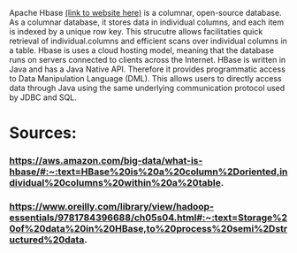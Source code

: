 Apache Hbase [(link to website here)](https://hbase.apache.org/) is a columnar, open-source database.
As a columnar database, it stores data  in individual columns, and each item is indexed by a unique row key. 
This strucutre allows facilitaties quick retrieval of individual.columns and efficient scans over individual columns in a table.
Hbase is uses a cloud hosting model, meaning that the database runs on servers connected to clients across the Internet.
HBase is written in Java and has a Java Native API. Therefore it provides programmatic access to Data Manipulation Language (DML).
This allows users to directly access data through Java using the same underlying communication protocol used by JDBC and SQL.


# Sources:
### https://aws.amazon.com/big-data/what-is-hbase/#:~:text=HBase%20is%20a%20column%2Doriented,individual%20columns%20within%20a%20table.
### https://www.oreilly.com/library/view/hadoop-essentials/9781784396688/ch05s04.html#:~:text=Storage%20of%20data%20in%20HBase,to%20process%20semi%2Dstructured%20data.
